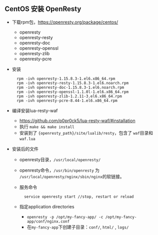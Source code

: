 ## CentOS 安装 OpenResty
- 下载rpm包，https://openresty.org/package/centos/
	- openresty
	- openresty-resty
	- openresty-doc
	- openresty-openssl
	- openresty-zlib
	- openresty-pcre
- 安装
	
    	rpm -ivh openresty-1.15.8.3-1.el6.x86_64.rpm
        rpm -ivh openresty-resty-1.15.8.3-1.el6.noarch.rpm
        rpm -ivh openresty-doc-1.15.8.3-1.el6.noarch.rpm
        rpm -ivh openresty-openssl-1.1.0l-1.el6.x86_64.rpm
        rpm -ivh openresty-zlib-1.2.11-3.el6.x86_64.rpm
        rpm -ivh openresty-pcre-8.44-1.el6.x86_64.rpm
- 编译安装lua-resty-waf
	- https://github.com/p0pr0ck5/lua-resty-waf/#installation
	- 执行 `make && make install`
	- 安装到了 `{openresty_path}/site/lualib/resty`，包含了 `waf`目录和`waf.lua`
- 安装后的文件
	- openresty目录，`/usr/local/openresty/`
	- openresty命令，`/usr/bin/openresty` 为 `/usr/local/openresty/nginx/sbin/nginx`的软链接。
	- 服务命令
	
    		service openresty start //stop, restart or reload
	- 指定application directories
		- `openresty -p /opt/my-fancy-app/ -c /opt/my-fancy-app/conf/nginx.conf`
		- 在`my-fancy-app`下创建子目录：`conf/`, `html/` , `logs/`